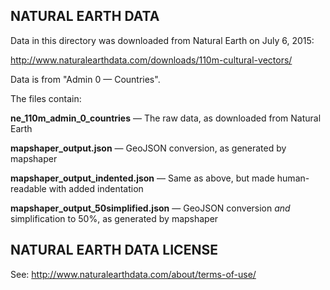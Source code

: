 ## NATURAL EARTH DATA

Data in this directory was downloaded from Natural Earth on July 6, 2015:

http://www.naturalearthdata.com/downloads/110m-cultural-vectors/

Data is from "Admin 0 — Countries".

The files contain:

**ne_110m_admin_0_countries** — The raw data, as downloaded from Natural Earth

**mapshaper_output.json** — GeoJSON conversion, as generated by mapshaper

**mapshaper_output_indented.json** — Same as above, but made human-readable with added indentation

**mapshaper_output_50simplified.json** — GeoJSON conversion *and* simplification to 50%, as generated by mapshaper



## NATURAL EARTH DATA LICENSE

See: http://www.naturalearthdata.com/about/terms-of-use/